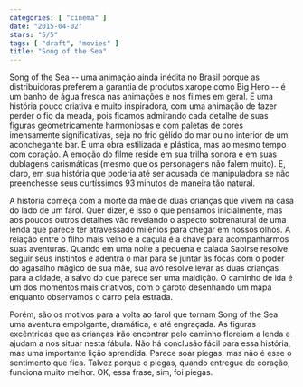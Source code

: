 ```yaml
---
categories: [ "cinema" ]
date: "2015-04-02"
stars: "5/5"
tags: [ "draft", "movies" ]
title: "Song of the Sea"
---
```

Song of the Sea -- uma animação ainda inédita no Brasil porque as
distribuidoras preferem a garantia de produtos xarope como Big Hero --
é um banho de água fresca nas animações e nos filmes em geral. É
uma história pouco criativa e muito inspiradora, com uma animação de
fazer perder o fio da meada, pois ficamos admirando cada detalhe de suas
figuras geometricamente harmoniosas e com paletas de cores imensamente
significativas, seja no frio gélido do mar ou no interior de um
aconchegante bar. É uma obra estilizada e plástica, mas ao mesmo tempo
com coração. A emoção do filme reside em sua trilha sonora e em suas
dublagens carismáticas (mesmo que os personagens não falem muito). E,
claro, em sua história que poderia até ser acusada de manipuladora se
não preenchesse seus curtíssimos 93 minutos de maneira tão natural.

A história começa com a morte da mãe de duas crianças que vivem na
casa do lado de um farol. Quer dizer, é isso o que pensamos inicialmente,
mas aos poucos outros detalhes vão revelando o aspecto sobrenatural
de uma lenda que parece ter atravessado milênios para chegar em nossos
olhos. A relação entre o filho mais velho e a caçula é a chave para
acompanharmos suas aventuras. Quando em uma noite a pequena e calada
Saoirse resolve seguir seus instintos e adentra o mar para se juntar
às focas com o poder do agasalho mágico de sua mãe, sua avó resolve
levar as duas crianças para a cidade, a salvo do que parece ser uma
maldição. O caminho de ida é um dos momentos mais criativos, com o
garoto desenhando um mapa enquanto observamos o carro pela estrada.

Porém, são os motivos para a volta ao farol que tornam Song of the
Sea uma aventura empolgante, dramática, e até engraçada. As figuras
excêntricas que as crianças irão encontrar pelo caminho floreiam a
lenda e ajudam a nos situar nesta fábula. Não há conclusão fácil
para essa história, mas uma importante lição aprendida. Parece soar
piegas, mas não é esse o sentimento que fica. Talvez porque o piegas,
quando entregue de coração, funciona muito melhor. OK, essa frase,
sim, foi piegas.
